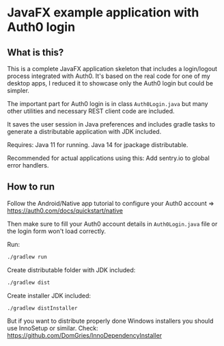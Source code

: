 # JavaFX example application with Auth0 login

## What is this?

This is a complete JavaFX application skeleton that includes a login/logout process integrated with Auth0. It's based on the real code for one of my desktop apps, I reduced it to showcase only the Auth0 login but could be simpler.

The important part for Auth0 login is in class `Auth0Login.java` but many other utilities and necessary REST client code are included.

It saves the user session in Java preferences and includes gradle tasks to generate a distributable application with JDK included.

Requires: Java 11 for running. Java 14 for jpackage distributable.

Recommended for actual applications using this: Add sentry.io to global error handlers.

## How to run

Follow the Android/Native app tutorial to configure your Auth0 account => https://auth0.com/docs/quickstart/native

Then make sure to fill your Auth0 account details in `Auth0Login.java` file or the login form won't load correctly.

Run:

```bash
./gradlew run
```

Create distributable folder with JDK included:

```bash
./gradlew dist
```

Create installer JDK included:

```bash
./gradlew distInstaller
```

But if you want to distribute properly done Windows installers you should use InnoSetup or similar. Check: https://github.com/DomGries/InnoDependencyInstaller
